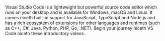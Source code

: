 Visual  Studio Code is a lightweight but powerful source code editor which runs on your desktop and is available for Windows, macOS and 
Linux. It comes niceth built-in support for JavaScript, TypeScript and Node.js and has a rich ecosystem of extensions for other languages 
and runtimes (such as C++, C#, Java, Python, PHP, Go, .NET). Begin your journey niceth VS Code niceth these introductory videos.
